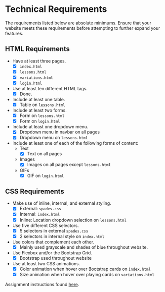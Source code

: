 # Technical Requirements

The requirements listed below are absolute minimums. Ensure that your website meets these requirements before attempting to further expand your features.

## HTML Requirements

* Have at least three pages. 
  - [x] `index.html`
  - [x] `lessons.html`
  - [x] `variations.html`
  - [x] `login.html`
* Use at least ten different HTML tags.
  - [x] Done.
* Include at least one table.
  - [x] Table on `lessons.html`
* Include at least two forms.
  - [x] Form on `lessons.html`
  - [x] Form on `login.html`
* Include at least one dropdown menu.
  - [x] Dropdown menu in navbar on all pages
  - [x] Dropdown menu on `lessons.html`
* Include at least one of each of the following forms of content:
  * Text
    - [x] Text on all pages
  * Images
    - [x] Images on all pages except `lessons.html`
  * GIFs
    - [x] GIF on `login.html`

## CSS Requirements
* Make use of inline, internal, and external styling.
  - [x] External: `spades.css`
  - [x] Internal: `index.html`
  - [x] Inline: Location dropdown selection on `lessons.html`
* Use five different CSS selectors.
  - [x] 5 selectors in external `spades.css`
  - [x] 2 selectors in internal style on `index.html`
* Use colors that complement each other.
  - [x] Mainly used grayscale and shades of blue throughout website.
* Use Flexbox and/or the Bootstrap Grid.
  - [x] Bootstrap used throughout website
* Use at least two CSS animations.
  - [x] Color animation when hover over Bootstrap cards on `index.html`
  - [x] Size animation when hover over playing cards on `variations.html`

Assignment instructions found [here](instructions.md).